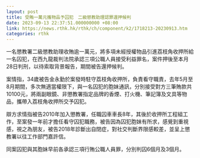 ```yaml
---
layout: post
title: 受賄一萬元攜物品予囚犯　二級懲教助理認罪還押候判
date: 2023-09-13 22:37:51.000000000 +08:00
link: https://news.rthk.hk/rthk/ch/component/k2/1718213-20230913.htm
categories: rthk
---
```


一名懲教署二級懲教助理收賄逾一萬元，將多項未經授權物品引進荔枝角收押所給一名囚犯，在西九龍裁判法院承認三項公職人員接受利益罪名，案件押後至本月28日判刑，以待索取背景報告，期間被告還押候判。

案情指，34歲被告金永勤於案發時駐守荔枝角收押所，負責看守職責，去年5月至8月期間，多次無適當權限下，與一名囚犯的胞妹通訊，分別接受對方三筆賄款共10100元，將兩副眼鏡、非懲教署指定品牌的香煙、打火機、筆記簿及文具等物品，攜帶入荔枝⻆收押所交予囚犯。

辯方求情指被告2010年加入懲教署，任職囚車車長8年，其後於收押所工程組工作，至案發一年前才擔任看守囚犯職務，被告因為囚犯胞妹有所求，感覺到重視感，視之為朋友，被告2018年診斷出自閉症，對社交判斷界限感較差，並呈上懲教署以往工作部門嘉許信。

同案囚犯與其胞妹早前各承認三項行賄公職人員罪，分別判囚6個月及3個月。
